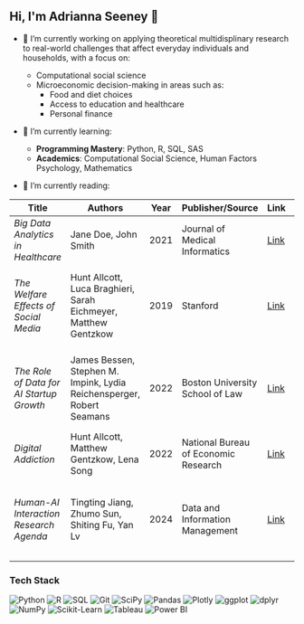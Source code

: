 ## Hi, I'm Adrianna Seeney 👋

<!-- **adriseeney/adriseeney** is a ✨ _special_ ✨ repository because its `README.md` (this file) appears on your GitHub profile. -->


- 🔭 I’m currently working on applying theoretical multidisplinary research to real-world challenges that affect everyday individuals and households, with a focus on:
  - Computational social science
  - Microeconomic decision-making in areas such as:
    - Food and diet choices
    - Access to education and healthcare
    - Personal finance

- 🌱 I’m currently learning:
  - **Programming Mastery**: Python, R, SQL, SAS
  - **Academics**: Computational Social Science, Human Factors Psychology, Mathematics

- 📖 I’m currently reading:

| Title                                    | Authors                                               | Year | Publisher/Source                          | Link                                                                                              | Keywords                                                    |
|------------------------------------------|-------------------------------------------------------|------|-------------------------------------------|---------------------------------------------------------------------------------------------------|-------------------------------------------------------------|
| *Big Data Analytics in Healthcare*       | Jane Doe, John Smith                                   | 2021 | Journal of Medical Informatics            | [Link](https://doi.org/10.1016/j.jbi.2021.07.002)                                                 | Healthcare, Data Analytics                                  |
| *The Welfare Effects of Social Media*    | Hunt Allcott, Luca Braghieri, Sarah Eichmeyer, Matthew Gentzkow | 2019 | Stanford                                  | [Link](https://web.stanford.edu/~gentzkow/research/facebook.pdf)                                   | Social media, political polarization, subjective well-being, consumer surplus |
| *The Role of Data for AI Startup Growth* | James Bessen, Stephen M. Impink, Lydia Reichensperger, Robert Seamans | 2022 | Boston University School of Law           | [Link](https://doi-org.ezproxy.bu.edu/10.1016/j.respol.2022.104513)                                | Artificial intelligence, competition, data, algorithms, venture capital |
| *Digital Addiction*                      | Hunt Allcott, Matthew Gentzkow, Lena Song              | 2022 | National Bureau of Economic Research      | [Link](https://www.nber.org/system/files/working_papers/w28936/w28936.pdf)                         | Digital addiction, behavioral economics                      |
| *Human-AI Interaction Research Agenda*   | Tingting Jiang, Zhumo Sun, Shiting Fu, Yan Lv          | 2024 | Data and Information Management           | [Link](https://doi.org/10.1016/j.dim.2024.100078)                                                 | Human-AI interaction, Human-AI collaboration, competition, conflict, symbiosis |


### Tech Stack
![Python](https://img.shields.io/badge/Python-3.9-blue?style=flat&logo=python)
![R](https://img.shields.io/badge/R-4.1.0-blue?style=flat&logo=r)
![SQL](https://img.shields.io/badge/SQL-Database-orange?style=flat&logo=mysql)
![Git](https://img.shields.io/badge/Git-VersionControl-red?style=flat&logo=git)
![SciPy](https://img.shields.io/badge/SciPy-1.10-blue?style=flat&logo=scipy)
![Pandas](https://img.shields.io/badge/Pandas-1.5.0-green?style=flat&logo=pandas)
![Plotly](https://img.shields.io/badge/Plotly-5.4.0-lightgrey?style=flat&logo=plotly)
![ggplot](https://img.shields.io/badge/ggplot2-3.3.5-blueviolet?style=flat&logo=rstudio)
![dplyr](https://img.shields.io/badge/dplyr-R-blue?style=flat&logo=rstudio)
![NumPy](https://img.shields.io/badge/NumPy-1.22.0-orange?style=flat&logo=numpy)
![Scikit-Learn](https://img.shields.io/badge/Scikit--Learn-1.0.2-yellow?style=flat&logo=scikit-learn)
![Tableau](https://img.shields.io/badge/Tableau-2023.2-blue?style=flat&logo=tableau)
![Power BI](https://img.shields.io/badge/Power%20BI-Data%20Analytics-yellow?style=flat&logo=powerbi)

